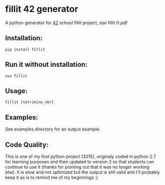 # fillit 42 generator

A python generator for [42](www.42.fr) school fillit project, see fillit.fr.pdf

## Installation:

`pip install fillit`

## Run it without installation:

`uvx fillit`

## Usage:

`fillit [tetrimino_nbr]`

## Examples:

See examples directory for an output example.

## Code Quality:

This is one of my first python project (2015), originaly coded in python 2.7 for learning purposes and then updated to version 3 so that students can continue to use it (thanks for pointing out that it was no longer working btw). It is slow and not optimized but the output is still valid and I'll probably keep it as is to remind me of my beginnings :)